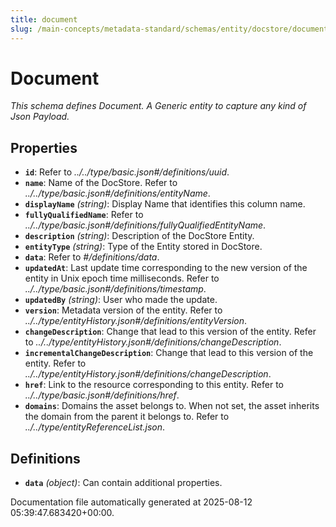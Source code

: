 ```yaml
---
title: document
slug: /main-concepts/metadata-standard/schemas/entity/docstore/document
---
```


# Document

*This schema defines Document. A Generic entity to capture any kind of Json Payload.*

## Properties

- **`id`**: Refer to *../../type/basic.json#/definitions/uuid*.
- **`name`**: Name of the DocStore. Refer to *../../type/basic.json#/definitions/entityName*.
- **`displayName`** *(string)*: Display Name that identifies this column name.
- **`fullyQualifiedName`**: Refer to *../../type/basic.json#/definitions/fullyQualifiedEntityName*.
- **`description`** *(string)*: Description of the DocStore Entity.
- **`entityType`** *(string)*: Type of the Entity stored in DocStore.
- **`data`**: Refer to *#/definitions/data*.
- **`updatedAt`**: Last update time corresponding to the new version of the entity in Unix epoch time milliseconds. Refer to *../../type/basic.json#/definitions/timestamp*.
- **`updatedBy`** *(string)*: User who made the update.
- **`version`**: Metadata version of the entity. Refer to *../../type/entityHistory.json#/definitions/entityVersion*.
- **`changeDescription`**: Change that lead to this version of the entity. Refer to *../../type/entityHistory.json#/definitions/changeDescription*.
- **`incrementalChangeDescription`**: Change that lead to this version of the entity. Refer to *../../type/entityHistory.json#/definitions/changeDescription*.
- **`href`**: Link to the resource corresponding to this entity. Refer to *../../type/basic.json#/definitions/href*.
- **`domains`**: Domains the asset belongs to. When not set, the asset inherits the domain from the parent it belongs to. Refer to *../../type/entityReferenceList.json*.
## Definitions

- **`data`** *(object)*: Can contain additional properties.


Documentation file automatically generated at 2025-08-12 05:39:47.683420+00:00.
